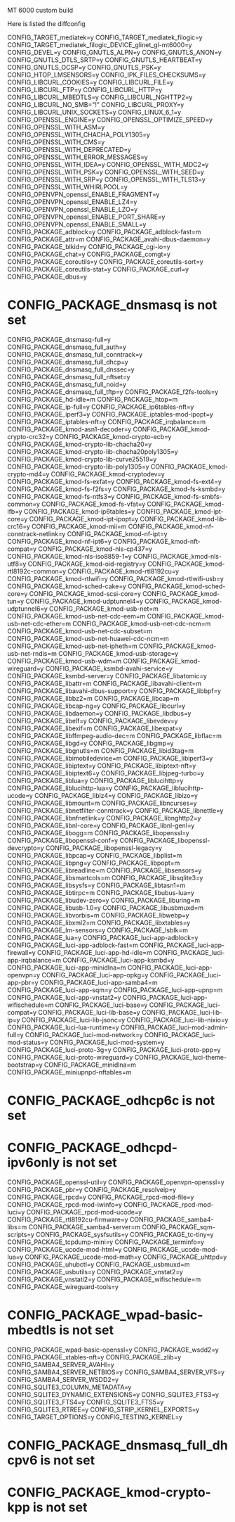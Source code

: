MT 6000 custom build

Here is listed the diffconfig

CONFIG_TARGET_mediatek=y
CONFIG_TARGET_mediatek_filogic=y
CONFIG_TARGET_mediatek_filogic_DEVICE_glinet_gl-mt6000=y
CONFIG_DEVEL=y
CONFIG_GNUTLS_ALPN=y
CONFIG_GNUTLS_ANON=y
CONFIG_GNUTLS_DTLS_SRTP=y
CONFIG_GNUTLS_HEARTBEAT=y
CONFIG_GNUTLS_OCSP=y
CONFIG_GNUTLS_PSK=y
CONFIG_HTOP_LMSENSORS=y
CONFIG_IPK_FILES_CHECKSUMS=y
CONFIG_LIBCURL_COOKIES=y
CONFIG_LIBCURL_FILE=y
CONFIG_LIBCURL_FTP=y
CONFIG_LIBCURL_HTTP=y
CONFIG_LIBCURL_MBEDTLS=y
CONFIG_LIBCURL_NGHTTP2=y
CONFIG_LIBCURL_NO_SMB="!"
CONFIG_LIBCURL_PROXY=y
CONFIG_LIBCURL_UNIX_SOCKETS=y
CONFIG_LINUX_6_1=y
CONFIG_OPENSSL_ENGINE=y
CONFIG_OPENSSL_OPTIMIZE_SPEED=y
CONFIG_OPENSSL_WITH_ASM=y
CONFIG_OPENSSL_WITH_CHACHA_POLY1305=y
CONFIG_OPENSSL_WITH_CMS=y
CONFIG_OPENSSL_WITH_DEPRECATED=y
CONFIG_OPENSSL_WITH_ERROR_MESSAGES=y
CONFIG_OPENSSL_WITH_IDEA=y
CONFIG_OPENSSL_WITH_MDC2=y
CONFIG_OPENSSL_WITH_PSK=y
CONFIG_OPENSSL_WITH_SEED=y
CONFIG_OPENSSL_WITH_SRP=y
CONFIG_OPENSSL_WITH_TLS13=y
CONFIG_OPENSSL_WITH_WHIRLPOOL=y
CONFIG_OPENVPN_openssl_ENABLE_FRAGMENT=y
CONFIG_OPENVPN_openssl_ENABLE_LZ4=y
CONFIG_OPENVPN_openssl_ENABLE_LZO=y
CONFIG_OPENVPN_openssl_ENABLE_PORT_SHARE=y
CONFIG_OPENVPN_openssl_ENABLE_SMALL=y
CONFIG_PACKAGE_adblock=y
CONFIG_PACKAGE_adblock-fast=m
CONFIG_PACKAGE_attr=m
CONFIG_PACKAGE_avahi-dbus-daemon=y
CONFIG_PACKAGE_blkid=y
CONFIG_PACKAGE_cgi-io=y
CONFIG_PACKAGE_chat=y
CONFIG_PACKAGE_comgt=y
CONFIG_PACKAGE_coreutils=y
CONFIG_PACKAGE_coreutils-sort=y
CONFIG_PACKAGE_coreutils-stat=y
CONFIG_PACKAGE_curl=y
CONFIG_PACKAGE_dbus=y
# CONFIG_PACKAGE_dnsmasq is not set
CONFIG_PACKAGE_dnsmasq-full=y
CONFIG_PACKAGE_dnsmasq_full_auth=y
CONFIG_PACKAGE_dnsmasq_full_conntrack=y
CONFIG_PACKAGE_dnsmasq_full_dhcp=y
CONFIG_PACKAGE_dnsmasq_full_dnssec=y
CONFIG_PACKAGE_dnsmasq_full_nftset=y
CONFIG_PACKAGE_dnsmasq_full_noid=y
CONFIG_PACKAGE_dnsmasq_full_tftp=y
CONFIG_PACKAGE_f2fs-tools=y
CONFIG_PACKAGE_hd-idle=m
CONFIG_PACKAGE_htop=m
CONFIG_PACKAGE_ip-full=y
CONFIG_PACKAGE_ip6tables-nft=y
CONFIG_PACKAGE_iperf3=y
CONFIG_PACKAGE_iptables-mod-ipopt=y
CONFIG_PACKAGE_iptables-nft=y
CONFIG_PACKAGE_irqbalance=m
CONFIG_PACKAGE_kmod-asn1-decoder=y
CONFIG_PACKAGE_kmod-crypto-crc32=y
CONFIG_PACKAGE_kmod-crypto-ecb=y
CONFIG_PACKAGE_kmod-crypto-lib-chacha20=y
CONFIG_PACKAGE_kmod-crypto-lib-chacha20poly1305=y
CONFIG_PACKAGE_kmod-crypto-lib-curve25519=y
CONFIG_PACKAGE_kmod-crypto-lib-poly1305=y
CONFIG_PACKAGE_kmod-crypto-md4=y
CONFIG_PACKAGE_kmod-cryptodev=y
CONFIG_PACKAGE_kmod-fs-exfat=y
CONFIG_PACKAGE_kmod-fs-ext4=y
CONFIG_PACKAGE_kmod-fs-f2fs=y
CONFIG_PACKAGE_kmod-fs-ksmbd=y
CONFIG_PACKAGE_kmod-fs-ntfs3=y
CONFIG_PACKAGE_kmod-fs-smbfs-common=y
CONFIG_PACKAGE_kmod-fs-vfat=y
CONFIG_PACKAGE_kmod-ifb=y
CONFIG_PACKAGE_kmod-ip6tables=y
CONFIG_PACKAGE_kmod-ipt-core=y
CONFIG_PACKAGE_kmod-ipt-ipopt=y
CONFIG_PACKAGE_kmod-lib-crc16=y
CONFIG_PACKAGE_kmod-mii=m
CONFIG_PACKAGE_kmod-nf-conntrack-netlink=y
CONFIG_PACKAGE_kmod-nf-ipt=y
CONFIG_PACKAGE_kmod-nf-ipt6=y
CONFIG_PACKAGE_kmod-nft-compat=y
CONFIG_PACKAGE_kmod-nls-cp437=y
CONFIG_PACKAGE_kmod-nls-iso8859-1=y
CONFIG_PACKAGE_kmod-nls-utf8=y
CONFIG_PACKAGE_kmod-oid-registry=y
CONFIG_PACKAGE_kmod-rtl8192c-common=y
CONFIG_PACKAGE_kmod-rtl8192cu=y
CONFIG_PACKAGE_kmod-rtlwifi=y
CONFIG_PACKAGE_kmod-rtlwifi-usb=y
CONFIG_PACKAGE_kmod-sched-cake=y
CONFIG_PACKAGE_kmod-sched-core=y
CONFIG_PACKAGE_kmod-scsi-core=y
CONFIG_PACKAGE_kmod-tun=y
CONFIG_PACKAGE_kmod-udptunnel4=y
CONFIG_PACKAGE_kmod-udptunnel6=y
CONFIG_PACKAGE_kmod-usb-net=m
CONFIG_PACKAGE_kmod-usb-net-cdc-eem=m
CONFIG_PACKAGE_kmod-usb-net-cdc-ether=m
CONFIG_PACKAGE_kmod-usb-net-cdc-ncm=m
CONFIG_PACKAGE_kmod-usb-net-cdc-subset=m
CONFIG_PACKAGE_kmod-usb-net-huawei-cdc-ncm=m
CONFIG_PACKAGE_kmod-usb-net-ipheth=m
CONFIG_PACKAGE_kmod-usb-net-rndis=m
CONFIG_PACKAGE_kmod-usb-storage=y
CONFIG_PACKAGE_kmod-usb-wdm=m
CONFIG_PACKAGE_kmod-wireguard=y
CONFIG_PACKAGE_ksmbd-avahi-service=y
CONFIG_PACKAGE_ksmbd-server=y
CONFIG_PACKAGE_libatomic=y
CONFIG_PACKAGE_libattr=m
CONFIG_PACKAGE_libavahi-client=m
CONFIG_PACKAGE_libavahi-dbus-support=y
CONFIG_PACKAGE_libbpf=y
CONFIG_PACKAGE_libbz2=m
CONFIG_PACKAGE_libcap=m
CONFIG_PACKAGE_libcap-ng=y
CONFIG_PACKAGE_libcurl=y
CONFIG_PACKAGE_libdaemon=y
CONFIG_PACKAGE_libdbus=y
CONFIG_PACKAGE_libelf=y
CONFIG_PACKAGE_libevdev=y
CONFIG_PACKAGE_libexif=m
CONFIG_PACKAGE_libexpat=y
CONFIG_PACKAGE_libffmpeg-audio-dec=m
CONFIG_PACKAGE_libflac=m
CONFIG_PACKAGE_libgd=y
CONFIG_PACKAGE_libgmp=y
CONFIG_PACKAGE_libgnutls=m
CONFIG_PACKAGE_libid3tag=m
CONFIG_PACKAGE_libimobiledevice=m
CONFIG_PACKAGE_libiperf3=y
CONFIG_PACKAGE_libiptext=y
CONFIG_PACKAGE_libiptext-nft=y
CONFIG_PACKAGE_libiptext6=y
CONFIG_PACKAGE_libjpeg-turbo=y
CONFIG_PACKAGE_liblua=y
CONFIG_PACKAGE_liblucihttp=y
CONFIG_PACKAGE_liblucihttp-lua=y
CONFIG_PACKAGE_liblucihttp-ucode=y
CONFIG_PACKAGE_liblz4=y
CONFIG_PACKAGE_liblzo=y
CONFIG_PACKAGE_libmount=m
CONFIG_PACKAGE_libncurses=y
CONFIG_PACKAGE_libnetfilter-conntrack=y
CONFIG_PACKAGE_libnettle=y
CONFIG_PACKAGE_libnfnetlink=y
CONFIG_PACKAGE_libnghttp2=y
CONFIG_PACKAGE_libnl-core=y
CONFIG_PACKAGE_libnl-genl=y
CONFIG_PACKAGE_libogg=m
CONFIG_PACKAGE_libopenssl=y
CONFIG_PACKAGE_libopenssl-conf=y
CONFIG_PACKAGE_libopenssl-devcrypto=y
CONFIG_PACKAGE_libopenssl-legacy=y
CONFIG_PACKAGE_libpcap=y
CONFIG_PACKAGE_libplist=m
CONFIG_PACKAGE_libpng=y
CONFIG_PACKAGE_libpopt=m
CONFIG_PACKAGE_libreadline=m
CONFIG_PACKAGE_libsensors=y
CONFIG_PACKAGE_libsmartcols=m
CONFIG_PACKAGE_libsqlite3=y
CONFIG_PACKAGE_libsysfs=y
CONFIG_PACKAGE_libtasn1=m
CONFIG_PACKAGE_libtirpc=m
CONFIG_PACKAGE_libubus-lua=y
CONFIG_PACKAGE_libudev-zero=y
CONFIG_PACKAGE_liburing=m
CONFIG_PACKAGE_libusb-1.0=y
CONFIG_PACKAGE_libusbmuxd=m
CONFIG_PACKAGE_libvorbis=m
CONFIG_PACKAGE_libwebp=y
CONFIG_PACKAGE_libxml2=m
CONFIG_PACKAGE_libxtables=y
CONFIG_PACKAGE_lm-sensors=y
CONFIG_PACKAGE_lsblk=m
CONFIG_PACKAGE_lua=y
CONFIG_PACKAGE_luci-app-adblock=y
CONFIG_PACKAGE_luci-app-adblock-fast=m
CONFIG_PACKAGE_luci-app-firewall=y
CONFIG_PACKAGE_luci-app-hd-idle=m
CONFIG_PACKAGE_luci-app-irqbalance=m
CONFIG_PACKAGE_luci-app-ksmbd=y
CONFIG_PACKAGE_luci-app-minidlna=m
CONFIG_PACKAGE_luci-app-openvpn=y
CONFIG_PACKAGE_luci-app-opkg=y
CONFIG_PACKAGE_luci-app-pbr=y
CONFIG_PACKAGE_luci-app-samba4=m
CONFIG_PACKAGE_luci-app-sqm=y
CONFIG_PACKAGE_luci-app-upnp=m
CONFIG_PACKAGE_luci-app-vnstat2=y
CONFIG_PACKAGE_luci-app-wifischedule=m
CONFIG_PACKAGE_luci-base=y
CONFIG_PACKAGE_luci-compat=y
CONFIG_PACKAGE_luci-lib-base=y
CONFIG_PACKAGE_luci-lib-ip=y
CONFIG_PACKAGE_luci-lib-jsonc=y
CONFIG_PACKAGE_luci-lib-nixio=y
CONFIG_PACKAGE_luci-lua-runtime=y
CONFIG_PACKAGE_luci-mod-admin-full=y
CONFIG_PACKAGE_luci-mod-network=y
CONFIG_PACKAGE_luci-mod-status=y
CONFIG_PACKAGE_luci-mod-system=y
CONFIG_PACKAGE_luci-proto-3g=y
CONFIG_PACKAGE_luci-proto-ppp=y
CONFIG_PACKAGE_luci-proto-wireguard=y
CONFIG_PACKAGE_luci-theme-bootstrap=y
CONFIG_PACKAGE_minidlna=m
CONFIG_PACKAGE_miniupnpd-nftables=m
# CONFIG_PACKAGE_odhcp6c is not set
# CONFIG_PACKAGE_odhcpd-ipv6only is not set
CONFIG_PACKAGE_openssl-util=y
CONFIG_PACKAGE_openvpn-openssl=y
CONFIG_PACKAGE_pbr=y
CONFIG_PACKAGE_resolveip=y
CONFIG_PACKAGE_rpcd=y
CONFIG_PACKAGE_rpcd-mod-file=y
CONFIG_PACKAGE_rpcd-mod-iwinfo=y
CONFIG_PACKAGE_rpcd-mod-luci=y
CONFIG_PACKAGE_rpcd-mod-ucode=y
CONFIG_PACKAGE_rtl8192cu-firmware=y
CONFIG_PACKAGE_samba4-libs=m
CONFIG_PACKAGE_samba4-server=m
CONFIG_PACKAGE_sqm-scripts=y
CONFIG_PACKAGE_sysfsutils=y
CONFIG_PACKAGE_tc-tiny=y
CONFIG_PACKAGE_tcpdump-mini=y
CONFIG_PACKAGE_terminfo=y
CONFIG_PACKAGE_ucode-mod-html=y
CONFIG_PACKAGE_ucode-mod-lua=y
CONFIG_PACKAGE_ucode-mod-math=y
CONFIG_PACKAGE_uhttpd=y
CONFIG_PACKAGE_uhubctl=y
CONFIG_PACKAGE_usbmuxd=m
CONFIG_PACKAGE_usbutils=y
CONFIG_PACKAGE_vnstat2=y
CONFIG_PACKAGE_vnstati2=y
CONFIG_PACKAGE_wifischedule=m
CONFIG_PACKAGE_wireguard-tools=y
# CONFIG_PACKAGE_wpad-basic-mbedtls is not set
CONFIG_PACKAGE_wpad-basic-openssl=y
CONFIG_PACKAGE_wsdd2=y
CONFIG_PACKAGE_xtables-nft=y
CONFIG_PACKAGE_zlib=y
CONFIG_SAMBA4_SERVER_AVAHI=y
CONFIG_SAMBA4_SERVER_NETBIOS=y
CONFIG_SAMBA4_SERVER_VFS=y
CONFIG_SAMBA4_SERVER_WSDD2=y
CONFIG_SQLITE3_COLUMN_METADATA=y
CONFIG_SQLITE3_DYNAMIC_EXTENSIONS=y
CONFIG_SQLITE3_FTS3=y
CONFIG_SQLITE3_FTS4=y
CONFIG_SQLITE3_FTS5=y
CONFIG_SQLITE3_RTREE=y
CONFIG_STRIP_KERNEL_EXPORTS=y
CONFIG_TARGET_OPTIONS=y
CONFIG_TESTING_KERNEL=y
# CONFIG_PACKAGE_dnsmasq_full_dhcpv6 is not set
# CONFIG_PACKAGE_kmod-crypto-kpp is not set

